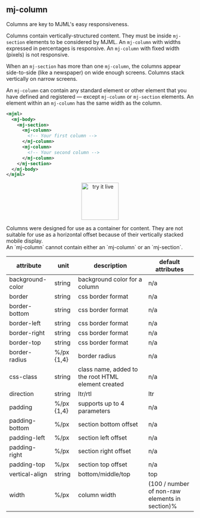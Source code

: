 ## mj-column

Columns are key to MJML's easy responsiveness.

Columns contain vertically-structured content.
They must be inside `mj-section` elements to be considered by MJML.
An `mj-column` with widths expressed in percentages is responsive.
An `mj-column` with fixed width (pixels) is not responsive.

When an `mj-section` has more than one `mj-column`,
    the columns appear side-to-side (like a newspaper) on wide enough screens.
Columns stack vertically on narrow screens.

An `mj-column` can contain any standard element
    or other element that you have defined and registered
    &mdash; except `mj-column` or `mj-section` elements.
An element within an `mj-column` has the same width as the column.

```xml
<mjml>
  <mj-body>
    <mj-section>
      <mj-column>
        <!-- Your first column -->
      </mj-column>
      <mj-column>
        <!-- Your second column -->
      </mj-column>
    </mj-section>
  </mj-body>
</mjml>
```

<p align="center">
  <a href="https://mjml.io/try-it-live/components/column">
    <img width="100px" src="https://mjml.io/assets/img/svg/TRYITLIVE.svg"
        alt="try it live" />
  </a>
</p>

<aside class="notice">
  Columns were designed for use as a container for content.
  They are not suitable for use as a horizontal offset because
      of their vertically stacked mobile display.
</aside>

<aside class="warning">
  An `mj-column` cannot contain either an `mj-column` or an `mj-section`.
</aside>

attribute        | unit        | description                   | default attributes
-----------------|-------------|-------------------------------|-------------------
background-color | string      | background color for a column | n/a
border           | string      | css border format             | n/a
border-bottom    | string      | css border format             | n/a
border-left      | string      | css border format             | n/a
border-right     | string      | css border format             | n/a
border-top       | string      | css border format             | n/a
border-radius    | %/px {1,4}  | border radius                 | n/a
css-class     | string     | class name, added to the root HTML element created     | n/a
direction        | string      | ltr/rtl                       | ltr
padding          | %/px {1,4}  | supports up to 4 parameters   | n/a
padding-bottom   | %/px        | section bottom offset         | n/a
padding-left     | %/px        | section left offset           | n/a
padding-right    | %/px        | section right offset          | n/a
padding-top      | %/px        | section top offset            | n/a
vertical-align   | string      | bottom/middle/top             | top
width     | %/px     | column width     | (100 / number of non-raw elements in section)%

